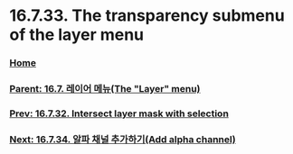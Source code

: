 # 16.7.33. The transparency submenu of the layer menu

### [Home](./00-home.md)
### [Parent: 16.7. 레이어 메뉴(The "Layer" menu)](./16-07-00-the-layer-menu.md)
### [Prev: 16.7.32. Intersect layer mask with selection](./16-07-32-intersect-layer-mask-with-selection.md)
### [Next: 16.7.34. 알파 채널 추가하기(Add alpha channel)](./16-07-34-add_alpha_channel.md)
